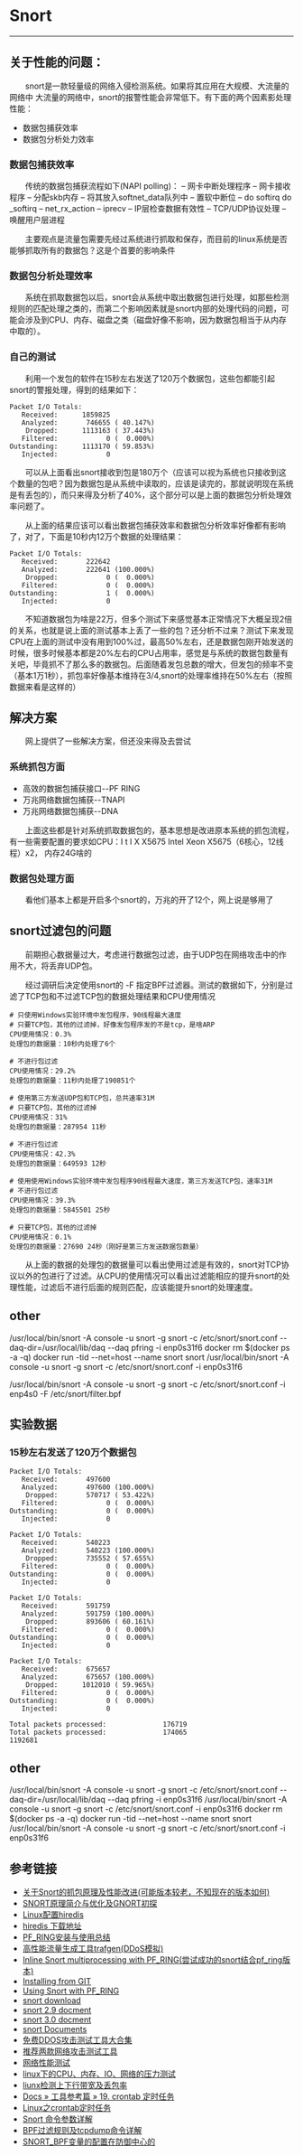 
# Snort
***
## 关于性能的问题：
&ensp;&ensp;&ensp;&ensp;snort是一款轻量级的网络入侵检测系统。如果将其应用在大规模、大流量的网络中 大流量的网络中，snort的报警性能会非常低下。有下面的两个因素影处理性能：

- 数据包捕获效率
- 数据包分析处力效率

### 数据包捕获效率
&ensp;&ensp;&ensp;&ensp;传统的数据包捕获流程如下(NAPI polling)：
– 网卡中断处理程序
– 网卡接收程序
– 分配skb内存
– 将其放入softnet_data队列中
– 置软中断位
– do softirq do
_softirq
– net_rx_action
– iprecv
– IP层检查数据有效性
– TCP/UDP协议处理
– 唤醒用户层进程

&ensp;&ensp;&ensp;&ensp;主要观点是流量包需要先经过系统进行抓取和保存，而目前的linux系统是否能够抓取所有的数据包？这是个首要的影响条件

### 数据包分析处理效率
&ensp;&ensp;&ensp;&ensp;系统在抓取数据包以后，snort会从系统中取出数据包进行处理，如那些检测规则的匹配处理之类的，而第二个影响因素就是snort内部的处理代码的问题，可能会涉及到CPU、内存、磁盘之类（磁盘好像不影响，因为数据包相当于从内存中取的）。

### 自己的测试
&ensp;&ensp;&ensp;&ensp;利用一个发包的软件在15秒左右发送了120万个数据包，这些包都能引起snort的警报处理，得到的结果如下：

```
Packet I/O Totals:
   Received:      1859825
   Analyzed:       746655 ( 40.147%)
    Dropped:      1113163 ( 37.443%)
   Filtered:            0 (  0.000%)
Outstanding:      1113170 ( 59.853%)
   Injected:            0
```

&ensp;&ensp;&ensp;&ensp;可以从上面看出snort接收到包是180万个（应该可以视为系统也只接收到这个数量的包吧？因为数据包是从系统中读取的，应该是读完的，那就说明现在系统是有丢包的），而只来得及分析了40%，这个部分可以是上面的数据包分析处理效率问题了。

&ensp;&ensp;&ensp;&ensp;从上面的结果应该可以看出数据包捕获效率和数据包分析效率好像都有影响了，对了，下面是10秒内12万个数据的处理结果：

```
Packet I/O Totals:
   Received:       222642
   Analyzed:       222641 (100.000%)
    Dropped:            0 (  0.000%)
   Filtered:            0 (  0.000%)
Outstanding:            1 (  0.000%)
   Injected:            0
```

&ensp;&ensp;&ensp;&ensp;不知道数据包为啥是22万，但多个测试下来感觉基本正常情况下大概呈现2倍的关系，也就是说上面的测试基本上丢了一些的包？还分析不过来？测试下来发现CPU在上面的测试中没有用到100%过，最高50%左右，还是数据包刚开始发送的时候，很多时候基本都是20%左右的CPU占用率，感觉是与系统的数据包数量有关吧，毕竟抓不了那么多的数据包。后面随着发包总数的增大，但发包的频率不变（基本1万1秒），抓包率好像基本维持在3/4,snort的处理率维持在50%左右（按照数据来看是这样的）

## 解决方案
&ensp;&ensp;&ensp;&ensp;网上提供了一些解决方案，但还没来得及去尝试

### 系统抓包方面
- 高效的数据包捕获接口--PF RING
- 万兆网络数据包捕获--TNAPI
- 万兆网络数据包捕获--DNA

&ensp;&ensp;&ensp;&ensp;上面这些都是针对系统抓取数据包的，基本思想是改进原本系统的抓包流程，有一些需要配置的要求如CPU：I t l X X5675 Intel Xeon X5675（6核心，12线程）x2， 内存24G啥的

### 数据包处理方面
&ensp;&ensp;&ensp;&ensp;看他们基本上都是开启多个snort的，万兆的开了12个，网上说是够用了

## snort过滤包的问题
&ensp;&ensp;&ensp;&ensp;前期担心数据量过大，考虑进行数据包过滤，由于UDP包在网络攻击中的作用不大，将丢弃UDP包。

&ensp;&ensp;&ensp;&ensp;经过调研后决定使用snort的 -F <bpf> 指定BPF过滤器。测试的数据如下，分别是过滤了TCP包和不过滤TCP包的数据处理结果和CPU使用情况

```
# 只使用Windows实验环境中发包程序，90线程最大速度
# 只要TCP包，其他的过滤掉，好像发包程序发的不是tcp，是啥ARP
CPU使用情况：0.3%
处理包的数据量：10秒内处理了6个

# 不进行包过滤
CPU使用情况：29.2%
处理包的数据量：11秒内处理了190851个

# 使用第三方发送UDP包和TCP包，总共速率31M
# 只要TCP包，其他的过滤掉
CPU使用情况：31%
处理包的数据量：287954 11秒

# 不进行包过滤
CPU使用情况：42.3%
处理包的数据量：649593 12秒

# 使用使用Windows实验环境中发包程序90线程最大速度，第三方发送TCP包，速率31M
# 不进行包过滤
CPU使用情况：39.3%
处理包的数据量：5845501 25秒

# 只要TCP包，其他的过滤掉
CPU使用情况：0.1%
处理包的数据量：27690 24秒（刚好是第三方发送数据包数量）
```

&ensp;&ensp;&ensp;&ensp;从上面的数据的处理包的数据量可以看出使用过滤是有效的，snort对TCP协议以外的包进行了过滤。从CPU的使用情况可以看出过滤能相应的提升snort的处理性能，过滤后不进行后面的规则匹配，应该能提升snort的处理速度。

## other
/usr/local/bin/snort -A console -u snort -g snort -c /etc/snort/snort.conf --daq-dir=/usr/local/lib/daq --daq pfring -i enp0s31f6
docker rm $(docker ps -a -q)
docker run -tid --net=host --name snort snort /usr/local/bin/snort -A console -u snort -g snort -c /etc/snort/snort.conf -i enp0s31f6

/usr/local/bin/snort -A console -u snort -g snort -c /etc/snort/snort.conf -i enp4s0 -F /etc/snort/filter.bpf

## 实验数据
### 15秒左右发送了120万个数据包

```
Packet I/O Totals:
   Received:       497600
   Analyzed:       497600 (100.000%)
    Dropped:       570717 ( 53.422%)
   Filtered:            0 (  0.000%)
Outstanding:            0 (  0.000%)
   Injected:            0

Packet I/O Totals:
   Received:       540223
   Analyzed:       540223 (100.000%)
    Dropped:       735552 ( 57.655%)
   Filtered:            0 (  0.000%)
Outstanding:            0 (  0.000%)
   Injected:            0

Packet I/O Totals:
   Received:       591759
   Analyzed:       591759 (100.000%)
    Dropped:       893606 ( 60.161%)
   Filtered:            0 (  0.000%)
Outstanding:            0 (  0.000%)
   Injected:            0

Packet I/O Totals:
   Received:       675657
   Analyzed:       675657 (100.000%)
    Dropped:      1012010 ( 59.965%)
   Filtered:            0 (  0.000%)
Outstanding:            0 (  0.000%)
   Injected:            0

```

```
Total packets processed:              176719
Total packets processed:              174065
1192681

```


## other
/usr/local/bin/snort -A console -u snort -g snort -c /etc/snort/snort.conf --daq-dir=/usr/local/lib/daq --daq pfring -i enp0s31f6
/usr/local/bin/snort -A console -u snort -g snort -c /etc/snort/snort.conf -i enp0s31f6
docker rm $(docker ps -a -q)
docker run -tid --net=host --name snort snort /usr/local/bin/snort -A console -u snort -g snort -c /etc/snort/snort.conf -i enp0s31f6

## 参考链接
- [关于Snort的抓包原理及性能改进(可能版本较老，不知现在的版本如何)](http://sourcedb.ict.cas.cn/cn/ictthesis/200907/P020090722605372300999.pdf)
- [SNORT原理简介与优化及GNORT初探](http://www.owasp.org.cn/OWASP_Events/download/snort.pdf)
- [Linux配置hiredis](https://blog.csdn.net/zhwei_87/article/details/39643309)
- [hiredis 下载地址](https://github.com/redis/hiredis/releases)
- [PF_RING安装与使用总结](http://blog.51cto.com/yuzwei/1716803)
- [高性能流量生成工具trafgen(DDoS模拟)](https://blog.csdn.net/u010390063/article/details/79078756)
- [Inline Snort multiprocessing with PF_RING(尝试成功的snort结合pf_ring版本)](https://snort-org-site.s3.amazonaws.com/production/document_files/files/000/000/014/original/PF_RING_Snort_Inline_Instructions_daq_062.pdf?X-Amz-Algorithm=AWS4-HMAC-SHA256&X-Amz-Credential=AKIAIXACIED2SPMSC7GA%2F20180725%2Fus-east-1%2Fs3%2Faws4_request&X-Amz-Date=20180725T122112Z&X-Amz-Expires=172800&X-Amz-SignedHeaders=host&X-Amz-Signature=f782832c1784b438e7e3425a256a5186f8ccdfbb1840179df775411e7a7668f4)
- [Installing from GIT](https://www.ntop.org/guides/pf_ring/get_started/git_installation.html#)
- [Using Snort with PF_RING](https://www.ntop.org/guides/pf_ring/thirdparty/snort-daq.html)
- [snort download](https://www.snort.org/downloads#snort-downloads)
- [snort 2.9 docment](https://snort-org-site.s3.amazonaws.com/production/document_files/files/000/000/122/original/Snort_2.9.9.x_on_Ubuntu_14-16.pdf?X-Amz-Algorithm=AWS4-HMAC-SHA256&X-Amz-Credential=AKIAIXACIED2SPMSC7GA%2F20180725%2Fus-east-1%2Fs3%2Faws4_request&X-Amz-Date=20180725T091034Z&X-Amz-Expires=172800&X-Amz-SignedHeaders=host&X-Amz-Signature=fa38cc81bc1cedaee8b4696643e31bff92ae9e7fe46d23025c9edc9f8156b7fb)
- [snort 3.0 docment](https://snort-org-site.s3.amazonaws.com/production/document_files/files/000/000/136/original/Snort_3_on_CentOS_7.pdf?X-Amz-Algorithm=AWS4-HMAC-SHA256&X-Amz-Credential=AKIAIXACIED2SPMSC7GA%2F20180725%2Fus-east-1%2Fs3%2Faws4_request&X-Amz-Date=20180725T110233Z&X-Amz-Expires=172800&X-Amz-SignedHeaders=host&X-Amz-Signature=6e23ca85dfff5c03df79af70fef0178ace629137c3a641c8d48496b5d43d445c)
- [snort Documents](https://www.snort.org/documents)
- [免费DDOS攻击测试工具大合集](http://www.freebuf.com/sectool/36545.html)
- [推荐两款网络攻击测试工具](https://juejin.im/entry/5aa792586fb9a028d936d5e9)
- [网络性能测试](https://cloud.tencent.com/document/product/213/11460)
- [linux下的CPU、内存、IO、网络的压力测试](http://blog.51cto.com/wushank/1585927)
- [liunx检测上下行带宽及丢包率](https://blog.csdn.net/zhangsheng_1992/article/details/52806477)
- [Docs » 工具参考篇 » 19. crontab 定时任务](http://linuxtools-rst.readthedocs.io/zh_CN/latest/tool/crontab.html)
- [Linux之crontab定时任务](https://www.jianshu.com/p/838db0269fd0)
- [Snort 命令参数详解](https://blog.csdn.net/jack237/article/details/6899465)
- [BPF过滤规则及tcpdump命令详解](https://blog.csdn.net/luguifang2011/article/details/72953917)
- [SNORT_BPF变量的配置在防御中心的](https://www.cisco.com/c/zh_cn/support/docs/security/firesight-management-center/118090-configure-sourcefire-00.html)
